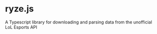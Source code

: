 # ryze.js
A Typescript library for downloading and parsing data from the unofficial LoL Esports API
